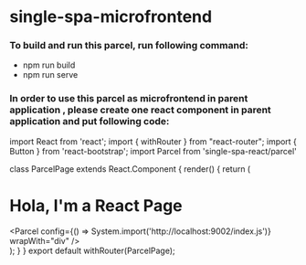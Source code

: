 # single-spa-microfrontend

### To build and run this parcel, run following command:

- npm run build
- npm run serve

### In order to use this parcel as microfrontend in parent application , please create one react component in parent application and put following code:

import React from 'react';
import { withRouter } from "react-router";
import { Button } from 'react-bootstrap';
import Parcel from 'single-spa-react/parcel'

class ParcelPage extends React.Component {
    render() {
        return (
            <div className="react-app py-3">
                <h1 className="h1-react mb-3">Hola, I'm a React Page</h1>
              <Parcel
                    config={() => System.import('http://localhost:9002/index.js')}
                    wrapWith="div"
                />
            </div>
        );
    }
}
export default withRouter(ParcelPage);
